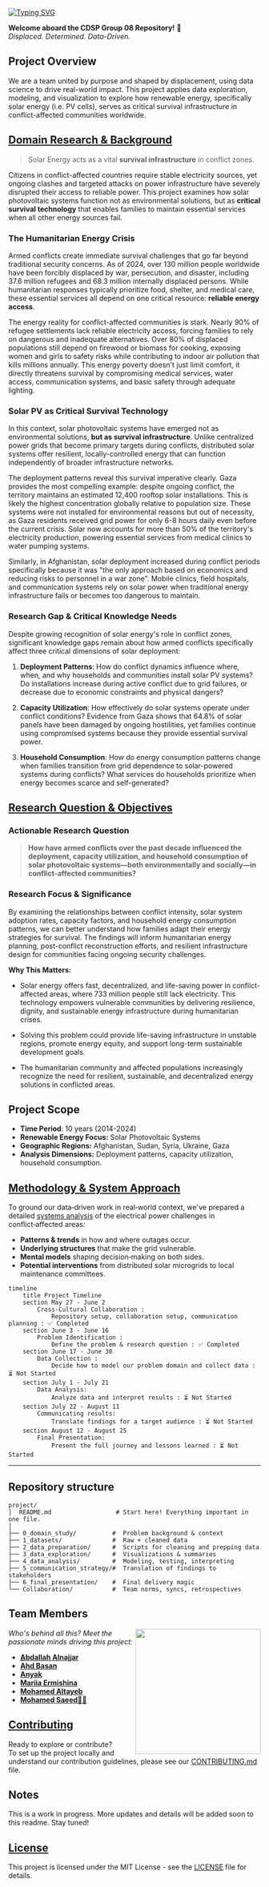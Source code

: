 
<!-- markdownlint-disable MD031 MD033 MD004 MD009 MD013 MD045 MD041 MD032 MD039 MD019 MD012-->

[![Typing SVG](https://readme-typing-svg.herokuapp.com?font=Poppins&weight=800&size=42&duration=4984&pause=1000&color=005CCF&background=B3B3B300&vCenter=true&repeat=false&width=800&height=47&lines=Renewable+Energy+in+Conflict+Zones)](https://git.io/typing-svg)


**Welcome aboard the CDSP Group 08 Repository!**   🌌  
_Displaced. Determined. Data-Driven._

## Project Overview

We are a team united by purpose and shaped by displacement, using data science
 to drive real-world impact. This project applies data exploration, modeling,
 and visualization to explore how renewable energy, specifically solar energy (i.e. PV cells),
 serves as critical survival infrastructure in conflict-affected communities worldwide.


<!-- markdownlint-disable MD031 MD033 MD004 MD009 MD013 MD045 -->
## [Domain Research & Background](https://github.com/MIT-Emerging-Talent/ET6-CDSP-group-08-repo/blob/main/0_domain_study/README.md)

> Solar Energy acts as a vital **survival infrastructure** in conflict zones.

Citizens in conflict-affected countries require stable electricity sources,
yet ongoing clashes and targeted attacks on power infrastructure have
severely disrupted their access to reliable power. 
This project examines how solar photovoltaic systems function not as 
environmental solutions, but as **critical survival technology** that 
enables families to maintain essential services when all
other energy sources fail.

### The Humanitarian Energy Crisis

Armed conflicts create immediate survival challenges that go 
far beyond traditional security concerns. As of 2024, over 130 million people
worldwide have been forcibly displaced by war, persecution, and disaster,
including 37.6 million refugees and 68.3 million internally displaced persons. 
While humanitarian responses typically prioritize food, shelter, and medical 
care, these essential services all depend on 
one critical resource: **reliable energy access**.

The energy reality for conflict-affected communities is stark. 
Nearly 90% of refugee settlements lack reliable electricity access,
forcing families to rely on dangerous and inadequate alternatives.
Over 80% of displaced populations still depend on firewood or biomass
for cooking, exposing women and girls to safety risks while contributing
to indoor air pollution that kills millions annually.
This energy poverty doesn't just limit comfort, it directly threatens
survival by compromising medical services, water access, communication
systems, and basic safety through adequate lighting.

### Solar PV as Critical Survival Technology

In this context, solar photovoltaic systems have emerged not as environmental
solutions, **but as survival infrastructure**. Unlike centralized power grids
that become primary targets during conflicts, distributed solar systems
offer resilient, locally-controlled energy that can function
independently of broader infrastructure networks.

The deployment patterns reveal this survival imperative clearly.
Gaza provides the most compelling example: despite ongoing
conflict, the territory maintains an estimated 12,400 rooftop 
solar installations. This is likely the highest concentration 
globally relative to population size. These systems were 
not installed for environmental reasons but out of necessity,
as Gaza residents received grid power for only 6-8 hours 
daily even before the current crisis. Solar now accounts
for more than 50% of the territory's electricity production,
powering essential services from medical clinics to water pumping systems.

Similarly, in Afghanistan, solar deployment increased during 
conflict periods specifically because it was "the only
approach based on economics and reducing risks to personnel
in a war zone". Mobile clinics, field hospitals, and 
communication systems rely on solar power when traditional
energy infrastructure fails or becomes too dangerous to maintain.

### Research Gap & Critical Knowledge Needs

Despite growing recognition of solar energy's role
in conflict zones, significant knowledge gaps 
remain about how armed conflicts specifically
affect three critical dimensions of solar deployment:

1. **Deployment Patterns**: How do conflict dynamics influence where,
    when, and why households and communities install solar PV systems?
    Do installations increase during active conflict due to grid
    failures, or decrease due to economic constraints and physical dangers?

2. **Capacity Utilization**: How effectively do solar systems operate
    under conflict conditions? Evidence from Gaza shows that 64.8%
    of solar panels have been damaged by ongoing hostilities, yet families
    continue using compromised systems because they provide essential survival
    power.

3. **Household Consumption**: How do energy consumption patterns
    change when families transition from grid dependence
    to solar-powered systems during conflicts? What services do
    households prioritize when energy becomes scarce and self-generated?

## [Research Question & Objectives](0_domain_study/progress.md)

### Actionable Research Question


> **How have armed conflicts over the past decade influenced the deployment,
> capacity utilization, and household consumption of solar photovoltaic
> systems—both environmentally and socially—in conflict-affected communities?**

### Research Focus & Significance

By examining the relationships between conflict intensity,
solar system adoption rates, capacity factors, and 
household energy consumption patterns, we can better 
understand how families adapt their energy strategies 
for survival. The findings will inform humanitarian energy planning, 
post-conflict reconstruction efforts, and resilient 
infrastructure design for communities facing ongoing
security challenges.

**Why This Matters:**

- Solar energy offers fast, decentralized, and life-saving power in conflict-affected areas,
  where 733 million people still lack electricity. This technology empowers vulnerable
  communities by delivering resilience, dignity, and sustainable
  energy infrastructure during humanitarian crises.

- Solving this problem could provide life-saving infrastructure
 in unstable regions, promote energy equity, and support
 long-term sustainable development goals.

- The humanitarian community and affected populations
 increasingly recognize the need for resilient, sustainable,
 and decentralized energy solutions in conflicted areas.

## Project Scope

- **Time Period**: 10 years (2014-2024)
- **Renewable Energy Focus:** Solar Photovoltaic Systems 
- **Geographic Regions:** Afghanistan, Sudan, Syria, Ukraine, Gaza
- **Analysis Dimensions:** Deployment patterns, capacity utilization, household consumption.

## [Methodology & System Approach](https://github.com/MIT-Emerging-Talent/ET6-CDSP-group-08-repo/blob/main/0_domain_study/understanding_of_problem_domain.md)

To ground our data‑driven work in real‑world context, we've prepared a detailed [systems analysis](https://github.com/MIT-Emerging-Talent/ET6-CDSP-group-08-repo/blob/main/0_domain_study/understanding_of_problem_domain.md) of the electrical power challenges in conflict‑affected areas:

* **Patterns & trends** in how and where outages occur. 
* **Underlying structures** that make the grid vulnerable. 
* **Mental models** shaping decision‑making on both sides.  
* **Potential interventions** from distributed solar microgrids to local maintenance committees.
  

```mermaid
timeline
    title Project Timeline
    section May 27 - June 2
        Cross-Cultural Collaboration :
            Repository setup, collaboration setup, communication planning : ✅ Completed
    section June 3 - June 16
        Problem Identification :
            Define the problem & research question : ✅ Completed
    section June 17 - June 30
        Data Collection :
            Decide how to model our problem domain and collect data : ⏳ Not Started
    section July 1 - July 21
        Data Analysis:
            Analyze data and interpret results : ⏳ Not Started
    section July 22 - August 11
        Communicating results:
            Translate findings for a target audience : ⏳ Not Started
    section August 12 - August 25
        Final Presentation:
            Present the full journey and lessons learned : ⏳ Not Started
```
---- 

## Repository structure

```text
project/
│  README.md                  # Start here! Everything important in one file.
│
├── 0_domain_study/          #  Problem background & context
├── 1_datasets/              #  Raw + cleaned data
├── 2_data_preparation/      #  Scripts for cleaning and prepping data
├── 3_data_exploration/      #  Visualizations & summaries
├── 4_data_analysis/         #  Modeling, testing, interpreting
├── 5_communication_strategy/#  Translation of findings to stakeholders
├── 6_final_presentation/    #  Final delivery magic
└── Collaboration/           #  Team norms, syncs, retrospectives
```

## Team Members

<img align="right" width="250" height="auto" src="https://media.giphy.com/media/v1.Y2lkPWVjZjA1ZTQ3czk1Mm91em13OGpzbTBxaXhpYTlpbWtyNTR0OWdiY2pwazc3aGNneCZlcD12MV9zdGlja2Vyc19zZWFyY2gmY3Q9cw/8CtkDP78zAJ2BTGo2G/giphy.gif">

_Who's behind all this? Meet the passionate minds driving this project:_

- **ِ[Abdallah Alnajjar](https://github.com/theabdallahnjr)**
- **[Ahd Basan](https://github.com/ahdbasan)**
- **[Anyak](https://github.com/Anyak7)**
- **[Mariia Ermishina](https://github.com/ermishina)**
- **[Mohamed Altayeb](https://github.com/Mo-Altayeb)**
- **[Mohamed Saeed👨‍💻](https://github.com/Tbaosman)**

## [Contributing](https://github.com/MIT-Emerging-Talent/ET6-CDSP-group-08-repo/blob/main/CONTRIBUTING.md)

Ready to explore or contribute?  
 To set up the project locally and understand our contribution guidelines, please see our [CONTRIBUTING.md](https://github.com/MIT-Emerging-Talent/ET6-CDSP-group-08-repo/blob/main/CONTRIBUTING.md) file.

##  Notes

This is a work in progress. More updates and details will be added soon to
this readme. Stay tuned!

## [License](https://github.com/MIT-Emerging-Talent/ET6-CDSP-group-08-repo/blob/main/LICENSE)

This project is licensed under the MIT License -
see the [LICENSE](https://github.com/MIT-Emerging-Talent/ET6-CDSP-group-08-repo/blob/main/LICENSE) file for details.

